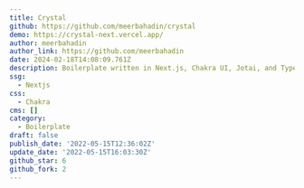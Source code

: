 ```yaml
---
title: Crystal
github: https://github.com/meerbahadin/crystal
demo: https://crystal-next.vercel.app/
author: meerbahadin
author_link: https://github.com/meerbahadin
date: 2024-02-18T14:08:09.761Z
description: Boilerplate written in Next.js, Chakra UI, Jotai, and Typescript
ssg:
  - Nextjs
css:
  - Chakra
cms: []
category:
  - Boilerplate
draft: false
publish_date: '2022-05-15T12:36:02Z'
update_date: '2022-05-15T16:03:30Z'
github_star: 6
github_fork: 2
---
```

